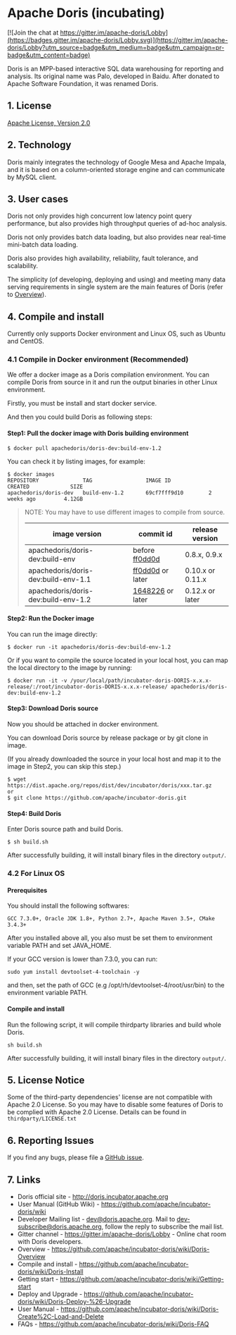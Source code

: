 <!--
Licensed to the Apache Software Foundation (ASF) under one
or more contributor license agreements.  See the NOTICE file
distributed with this work for additional information
regarding copyright ownership.  The ASF licenses this file
to you under the Apache License, Version 2.0 (the
"License"); you may not use this file except in compliance
with the License.  You may obtain a copy of the License at

  http://www.apache.org/licenses/LICENSE-2.0

Unless required by applicable law or agreed to in writing,
software distributed under the License is distributed on an
"AS IS" BASIS, WITHOUT WARRANTIES OR CONDITIONS OF ANY
KIND, either express or implied.  See the License for the
specific language governing permissions and limitations
under the License.
-->

# Apache Doris (incubating)
[![Join the chat at https://gitter.im/apache-doris/Lobby](https://badges.gitter.im/apache-doris/Lobby.svg)](https://gitter.im/apache-doris/Lobby?utm_source=badge&utm_medium=badge&utm_campaign=pr-badge&utm_content=badge)

Doris is an MPP-based interactive SQL data warehousing for reporting and analysis.
Its original name was Palo, developed in Baidu. After donated to Apache Software Foundation, it was renamed Doris.

## 1. License

[Apache License, Version 2.0](http://www.apache.org/licenses/LICENSE-2.0)

## 2. Technology
Doris mainly integrates the technology of Google Mesa and Apache Impala, and it is based on a column-oriented storage engine and can communicate by MySQL client.

## 3. User cases
Doris not only provides high concurrent low latency point query performance, but also provides high throughput queries of ad-hoc analysis.

Doris not only provides batch data loading, but also provides near real-time mini-batch data loading.

Doris also provides high availability, reliability, fault tolerance, and scalability.

The simplicity (of developing, deploying and using) and meeting many data serving requirements in single system are the main features of Doris (refer to [Overview](https://github.com/apache/incubator-doris/wiki/Doris-Overview)).

## 4. Compile and install

Currently only supports Docker environment and Linux OS, such as Ubuntu and CentOS.

### 4.1 Compile in Docker environment (Recommended)

We offer a docker image as a Doris compilation environment. You can compile Doris from source in it and run the output binaries in other Linux environment.

Firstly, you must be install and start docker service.

And then you could build Doris as following steps:

#### Step1: Pull the docker image with Doris building environment

```
$ docker pull apachedoris/doris-dev:build-env-1.2
```

You can check it by listing images, for example:

```
$ docker images
REPOSITORY              TAG                 IMAGE ID            CREATED             SIZE
apachedoris/doris-dev   build-env-1.2       69cf7fff9d10        2 weeks ago         4.12GB
```
> NOTE: You may have to use different images to compile from source.
>
> | image version | commit id | release version |
> |---|---|---|
> | apachedoris/doris-dev:build-env | before [ff0dd0d](https://github.com/apache/incubator-doris/commit/ff0dd0d2daa588f18b6db56f947e813a56d8ec81) | 0.8.x, 0.9.x |
> | apachedoris/doris-dev:build-env-1.1 | [ff0dd0d](https://github.com/apache/incubator-doris/commit/ff0dd0d2daa588f18b6db56f947e813a56d8ec81) or later | 0.10.x or 0.11.x |
> | apachedoris/doris-dev:build-env-1.2 | [1648226](https://github.com/apache/incubator-doris/commit/1648226927c5b4e33f33ce2e12bf0e06369b7f6e) or later | 0.12.x or later |




#### Step2: Run the Docker image

You can run the image directly:

```
$ docker run -it apachedoris/doris-dev:build-env-1.2
```

Or if you want to compile the source located in your local host, you can map the local directory to the image by running:

```
$ docker run -it -v /your/local/path/incubator-doris-DORIS-x.x.x-release/:/root/incubator-doris-DORIS-x.x.x-release/ apachedoris/doris-dev:build-env-1.2
```

#### Step3: Download Doris source

Now you should be attached in docker environment.

You can download Doris source by release package or by git clone in image.

(If you already downloaded the source in your local host and map it to the image in Step2, you can skip this step.)

```
$ wget https://dist.apache.org/repos/dist/dev/incubator/doris/xxx.tar.gz
or
$ git clone https://github.com/apache/incubator-doris.git
```

#### Step4: Build Doris

Enter Doris source path and build Doris.

```
$ sh build.sh
```

After successfully building, it will install binary files in the directory `output/`.

### 4.2 For Linux OS

#### Prerequisites

You should install the following softwares:

```
GCC 7.3.0+, Oracle JDK 1.8+, Python 2.7+, Apache Maven 3.5+, CMake 3.4.3+
```

After you installed above all, you also must be set them to environment variable PATH and set JAVA_HOME.

If your GCC version is lower than 7.3.0, you can run:

```
sudo yum install devtoolset-4-toolchain -y
```

and then, set the path of GCC (e.g /opt/rh/devtoolset-4/root/usr/bin) to the environment variable PATH.

#### Compile and install

Run the following script, it will compile thirdparty libraries and build whole Doris.

```
sh build.sh
```

After successfully building, it will install binary files in the directory `output/`.

## 5. License Notice

Some of the third-party dependencies' license are not compatible with Apache 2.0 License. So you may have to disable
some features of Doris to be complied with Apache 2.0 License. Details can be found in `thirdparty/LICENSE.txt`

## 6. Reporting Issues

If you find any bugs, please file a [GitHub issue](https://github.com/apache/incubator-doris/issues).

## 7. Links

* Doris official site - <http://doris.incubator.apache.org>
* User Manual (GitHub Wiki) - <https://github.com/apache/incubator-doris/wiki>
* Developer Mailing list - <dev@doris.apache.org>. Mail to <dev-subscribe@doris.apache.org>, follow the reply to subscribe the mail list.
* Gitter channel - <https://gitter.im/apache-doris/Lobby> - Online chat room with Doris developers.
* Overview - <https://github.com/apache/incubator-doris/wiki/Doris-Overview>
* Compile and install - <https://github.com/apache/incubator-doris/wiki/Doris-Install>
* Getting start - <https://github.com/apache/incubator-doris/wiki/Getting-start>
* Deploy and Upgrade - <https://github.com/apache/incubator-doris/wiki/Doris-Deploy-%26-Upgrade>
* User Manual - <https://github.com/apache/incubator-doris/wiki/Doris-Create%2C-Load-and-Delete>
* FAQs - <https://github.com/apache/incubator-doris/wiki/Doris-FAQ>
